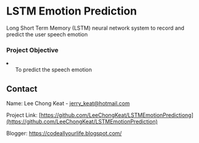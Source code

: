 # LSTM Emotion Prediction
Long Short Term Memory (LSTM) neural network system to record and predict the user speech emotion

<h3>Project Objective</h3>
<li>
	<ul>To predict the speech emotion</ul>
</li>


## Contact
Name: Lee Chong Keat - jerry_keat@hotmail.com

Project Link: [https://github.com/LeeChongKeat/LSTMEmotionPredictiong](https://github.com/LeeChongKeat/LSTMEmotionPrediction)

Blogger: https://codeallyourlife.blogspot.com/
